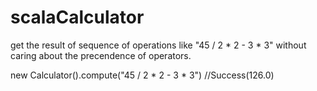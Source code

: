 # scalaCalculator

get the result of sequence of operations like "45 / 2 * 2 - 3 * 3" without caring about the precendence of operators.

new Calculator().compute("45 / 2 * 2 - 3 * 3") //Success(126.0)
